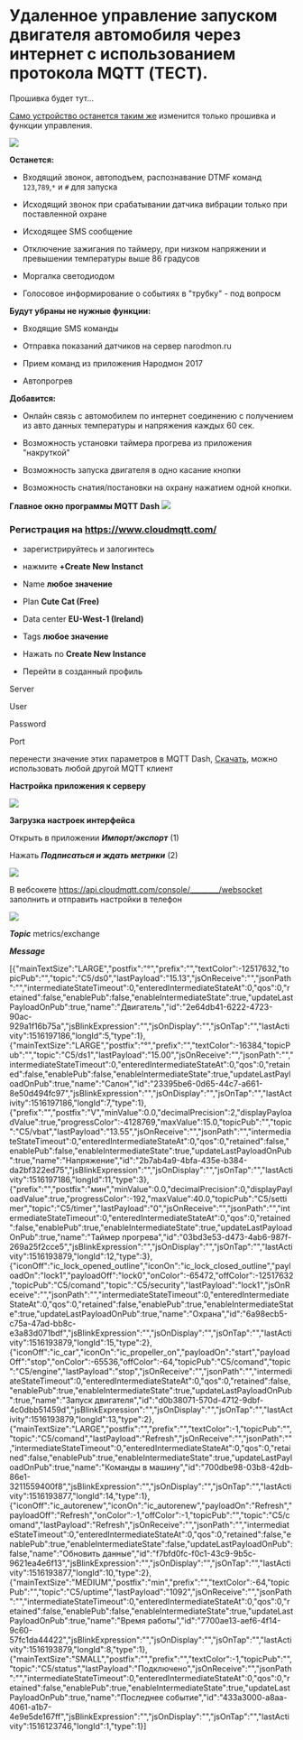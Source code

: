 # Удаленное управление запуском двигателя автомобиля через интернет с использованием протокола MQTT (ТЕСТ).

Прошивка будет тут...

[Само устройство останется таким же](https://github.com/martinhol221/SIM800L_DTMF_control/blob/master/README.md) изменится только прошивка и функции управления. 

![](https://github.com/martinhol221/SIM800L_DTMF_control/raw/master/img/conecting-001.JPG)

**Останется:**

* Входящий звонок, автоподъем, распознавание DTMF команд `123`,`789`,`*` и `#` для запуска

* Исходящий звонок при срабатывании датчика вибрации только при поставленной охране

* Исходящее SMS сообщение

* Отключение зажигания по таймеру, при низком напряжении и превышении температуры выше 86 градусов

* Моргалка светодиодом

* Голосовое информирование о событиях в "трубку" - под вопросм

**Будут убраны не нужные функции:**

* Входящие SMS команды

* Отправка показаний датчиков на сервер narodmon.ru

* Прием команд из приложения Народмон 2017

* Автопрогрев

**Добавится:**

* Онлайн связь с автомобилем по интернет соединению с получением из авто данных температуры и напряжения каждых 60 сек.

* Возможность установки таймера прогрева из приложения "накруткой"

* Возможность запуска двигателя в одно касание кнопки

* Возможность снатия/постановки на охрану нажатием одной кнопки.




**Главное окно программы MQTT Dash** 
![](https://github.com/martinhol221/SIM800L_MQTT/raw/master/other/mqtt-15.jpg)




### Регистрация на https://www.cloudmqtt.com/

* зарегистрируйтесь и залогинтесь

* нажмите  **+Create New Instanct**

* Name **любое значение**

* Plan  **Cute Cat (Free)**

* Data center **EU-West-1 (Ireland)**

* Tags **любое значение**

* Нажать по **Create New Instance**

* Перейти в созданный профиль

Server

User

Password

Port

перенести значение этих параметров в  MQTT Dash, [Скачать](https://play.google.com/store/apps/details?id=net.routix.mqttdash&hl=ru), можно использовать любой другой MQTT клиент

**Настройка приложения к серверу**

![](https://github.com/martinhol221/SIM800L_MQTT/raw/master/other/mqtt-9.jpg)

**Загрузка настроек интерфейса**

Открыть в приложении ***Импорт/экспорт*** (1)

Нажать ***Подписаться и ждать метрики*** (2) 

![](https://github.com/martinhol221/SIM800L_MQTT/blob/master/other/setupMqtt.JPG)

В вебсокете https://api.cloudmqtt.com/console/________/websocket  заполнить  и отправить настройки в телефон

![](https://github.com/martinhol221/SIM800L_MQTT/blob/master/other/setupMqtt2.JPG)

***Topic***  metrics/exchange

***Message***  

[{"mainTextSize":"LARGE","postfix":"°","prefix":"","textColor":-12517632,"topicPub":"","topic":"C5/ds0","lastPayload":"15.13","jsOnReceive":"","jsonPath":"","intermediateStateTimeout":0,"enteredIntermediateStateAt":0,"qos":0,"retained":false,"enablePub":false,"enableIntermediateState":true,"updateLastPayloadOnPub":true,"name":"Двигатель","id":"2e64db41-6222-4723-90ac-929a1f16b75a","jsBlinkExpression":"","jsOnDisplay":"","jsOnTap":"","lastActivity":1516197186,"longId":5,"type":1},{"mainTextSize":"LARGE","postfix":"°","prefix":"","textColor":-16384,"topicPub":"","topic":"C5/ds1","lastPayload":"15.00","jsOnReceive":"","jsonPath":"","intermediateStateTimeout":0,"enteredIntermediateStateAt":0,"qos":0,"retained":false,"enablePub":false,"enableIntermediateState":true,"updateLastPayloadOnPub":true,"name":"Салон","id":"23395be6-0d65-44c7-a661-8e50d494fc97","jsBlinkExpression":"","jsOnDisplay":"","jsOnTap":"","lastActivity":1516197186,"longId":7,"type":1},{"prefix":"","postfix":"V","minValue":0.0,"decimalPrecision":2,"displayPayloadValue":true,"progressColor":-4128769,"maxValue":15.0,"topicPub":"","topic":"C5/vbat","lastPayload":"13.55","jsOnReceive":"","jsonPath":"","intermediateStateTimeout":0,"enteredIntermediateStateAt":0,"qos":0,"retained":false,"enablePub":false,"enableIntermediateState":true,"updateLastPayloadOnPub":true,"name":"Напряжение","id":"2b7ab4a9-4bfa-435e-b384-da2bf322ed75","jsBlinkExpression":"","jsOnDisplay":"","jsOnTap":"","lastActivity":1516197186,"longId":11,"type":3},{"prefix":"","postfix":"мин","minValue":0.0,"decimalPrecision":0,"displayPayloadValue":true,"progressColor":-192,"maxValue":40.0,"topicPub":"C5/settimer","topic":"C5/timer","lastPayload":"0","jsOnReceive":"","jsonPath":"","intermediateStateTimeout":0,"enteredIntermediateStateAt":0,"qos":0,"retained":false,"enablePub":true,"enableIntermediateState":true,"updateLastPayloadOnPub":true,"name":"Таймер прогрева","id":"03bd3e53-d473-4ab6-987f-269a25f2cce5","jsBlinkExpression":"","jsOnDisplay":"","jsOnTap":"","lastActivity":1516193879,"longId":12,"type":3},{"iconOff":"ic_lock_opened_outline","iconOn":"ic_lock_closed_outline","payloadOn":"lock1","payloadOff":"lock0","onColor":-65472,"offColor":-12517632,"topicPub":"C5/comand","topic":"C5/security","lastPayload":"lock1","jsOnReceive":"","jsonPath":"","intermediateStateTimeout":0,"enteredIntermediateStateAt":0,"qos":0,"retained":false,"enablePub":true,"enableIntermediateState":true,"updateLastPayloadOnPub":true,"name":"Охрана","id":"6a98ecb5-c75a-47ad-bb8c-e3a83d071bdf","jsBlinkExpression":"","jsOnDisplay":"","jsOnTap":"","lastActivity":1516193879,"longId":15,"type":2},{"iconOff":"ic_car","iconOn":"ic_propeller_on","payloadOn":"start","payloadOff":"stop","onColor":-65536,"offColor":-64,"topicPub":"C5/comand","topic":"C5/engine","lastPayload":"stop","jsOnReceive":"","jsonPath":"","intermediateStateTimeout":0,"enteredIntermediateStateAt":0,"qos":0,"retained":false,"enablePub":true,"enableIntermediateState":true,"updateLastPayloadOnPub":true,"name":"Запуск двигателя","id":"d0b38071-570d-4712-9dbf-4c0dbb51459d","jsBlinkExpression":"","jsOnDisplay":"","jsOnTap":"","lastActivity":1516193879,"longId":13,"type":2},{"mainTextSize":"LARGE","postfix":"","prefix":"","textColor":-1,"topicPub":"","topic":"C5/comand","lastPayload":"Refresh","jsOnReceive":"","jsonPath":"","intermediateStateTimeout":0,"enteredIntermediateStateAt":0,"qos":0,"retained":false,"enablePub":true,"enableIntermediateState":true,"updateLastPayloadOnPub":true,"name":"Команды в машину","id":"700dbe98-03b8-42db-86e1-3211559400f8","jsBlinkExpression":"","jsOnDisplay":"","jsOnTap":"","lastActivity":1516193877,"longId":14,"type":1},{"iconOff":"ic_autorenew","iconOn":"ic_autorenew","payloadOn":"Refresh","payloadOff":"Refresh","onColor":-1,"offColor":-1,"topicPub":"","topic":"C5/comand","lastPayload":"Refresh","jsOnReceive":"","jsonPath":"","intermediateStateTimeout":0,"enteredIntermediateStateAt":0,"qos":0,"retained":false,"enablePub":true,"enableIntermediateState":false,"updateLastPayloadOnPub":false,"name":"Обновить данные","id":"f7bfd0fc-f0c1-43c9-9b5c-9621ea4e6f13","jsBlinkExpression":"","jsOnDisplay":"","jsOnTap":"","lastActivity":1516193877,"longId":10,"type":2},{"mainTextSize":"MEDIUM","postfix":"min","prefix":"","textColor":-64,"topicPub":"","topic":"C5/uptime","lastPayload":"1092","jsOnReceive":"","jsonPath":"","intermediateStateTimeout":0,"enteredIntermediateStateAt":0,"qos":0,"retained":false,"enablePub":false,"enableIntermediateState":true,"updateLastPayloadOnPub":true,"name":"Время работы","id":"7700ae13-aef6-4f14-9c60-57fc1da44422","jsBlinkExpression":"","jsOnDisplay":"","jsOnTap":"","lastActivity":1516193879,"longId":8,"type":1},{"mainTextSize":"SMALL","postfix":"","prefix":"","textColor":-1,"topicPub":"","topic":"C5/status","lastPayload":"Подключено","jsOnReceive":"","jsonPath":"","intermediateStateTimeout":0,"enteredIntermediateStateAt":0,"qos":0,"retained":false,"enablePub":true,"enableIntermediateState":true,"updateLastPayloadOnPub":true,"name":"Последнее событие","id":"433a3000-a8aa-4061-a1b7-4e9e5de167ff","jsBlinkExpression":"","jsOnDisplay":"","jsOnTap":"","lastActivity":1516123746,"longId":1,"type":1}]


